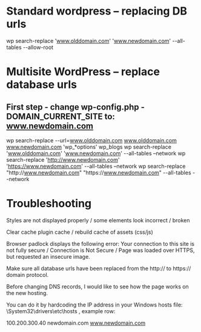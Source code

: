 # Standard wordpress – replacing DB urls

wp search-replace 'www.olddomain.com' 'www.newdomain.com' --all-tables --allow-root

# Multisite WordPress – replace database urls

## First step - change wp-config.php - DOMAIN_CURRENT_SITE to: www.newdomain.com

wp search-replace --url=www.olddomain.com www.olddomain.com www.newdomain.com 'wp_*options' wp_blogs
wp search-replace 'www.olddomain.com' 'www.newdomain.com' --all-tables –network
wp search-replace 'http://www.newdomain.com' 'https://www.newdomain.com' --all-tables –network
wp search-replace "http:\/\/www.newdomain.com" "https:\/\/www.newdomain.com" --all-tables --network

# Troubleshooting

Styles are not displayed properly / some elements look incorrect / broken

Clear cache plugin cache / rebuild cache of assets (css/js)

Browser padlock displays the following error: Your connection to this site is not fully secure / Connection is Not Secure / Page was loaded over HTTPS, but requested an insecure image.

Make sure all database urls have been replaced  from the http:// to https:// domain protocol.

Before changing DNS records, I would like to see how the page works on the new hosting.

You can do it by hardcoding the IP address in your Windows hosts file: \System32\drivers\etc\hosts , example row:

100.200.300.40 newdomain.com www.newdomain.com